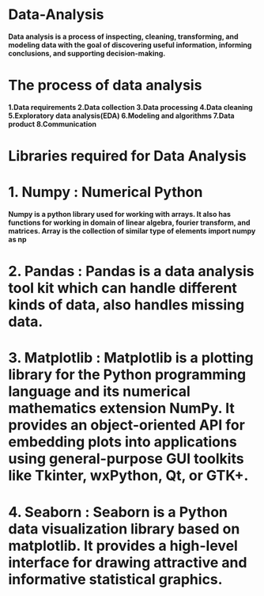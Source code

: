 # Data-Analysis
**Data analysis is a process of inspecting, cleaning, transforming, and modeling data with the goal of discovering useful information, informing conclusions, and supporting decision-making.**
    
# The process of data analysis
**1.Data requirements
2.Data collection
3.Data processing
4.Data cleaning
5.Exploratory data analysis(EDA)
6.Modeling and algorithms
7.Data product
8.Communication**

# Libraries required for Data Analysis

# 1. Numpy : Numerical Python
**Numpy is a python library used for working with arrays. It also has functions for working in domain of linear algebra, fourier transform, and matrices.
Array is the collection of similar type of elements
import numpy as np**

# 2. Pandas : Pandas is a data analysis tool kit which can handle different kinds of data, also handles missing data.

# 3. Matplotlib : Matplotlib is a plotting library for the Python programming language and its numerical mathematics extension NumPy. It provides an object-oriented API for embedding plots into applications using general-purpose GUI toolkits like Tkinter, wxPython, Qt, or GTK+.

# 4. Seaborn : Seaborn is a Python data visualization library based on matplotlib. It provides a high-level interface for drawing attractive and informative statistical graphics.
